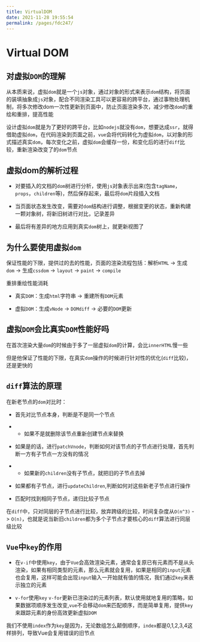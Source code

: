 ```yaml
---
title: VirtualDOM
date: 2021-11-28 19:55:54
permalink: /pages/fdc247/
---
```

# Virtual DOM

## 对虚拟`DOM`的理解

从本质来说，虚拟`dom`就是一个`js`对象，通过对象的形式来表示`dom`结构，将页面的装填抽象成`js`对象，配合不同渲染工具可以更容易的跨平台，通过事物处理机制，将多次修改dom一次性更新到页面中，防止页面渲染多次，减少修改`dom`的重绘和重排，提高性能

设计虚拟`dom`就是为了更好的跨平台，比如`nodejs`就没有`dom`，想要达成`ssr`，就得借助虚拟`dom`，在代码渲染到页面之前，`vue`会将代码转化为虚拟`dom`，以对象的形式描述真实`dom`，每次变化之前，虚拟`dom`会缓存一份，和变化后的进行`diff`比较，重新渲染改变了的`dom`节点



## 虚拟dom的解析过程

- 对要插入的文档的`dom`树进行分析，使用`js`对象表示出来(包含`tagName`，`props`，`children`等)，然后保存起来，最后将`dom`片段插入文档
- 当页面状态发生改变，需要对`dom`结构进行调整，根据变更的状态，重新构建一颗对象树，将新旧树进行对比，记录差异

- 最后将有差异的地方应用到真实`dom`树上，就更新视图了



## 为什么要使用虚拟`dom`

保证性能的下限，提供过的去的性能，页面的渲染流程包括：解析`HTML` -> 生成`dom` -> 生成`cssdom` -> `layout` -> `paint` -> `compile`

重排重绘性能消耗

- 真实`DOM`：生成`html`字符串 -> 重建所有`DOM`元素

- 虚拟`DOM`：生成`vNode` -> `DOMdiff` -> 必要的`DOM`更新


## 虚拟`DOM`会比真实`DOM`性能好吗

在首次渲染大量`dom`的时候由于多了一层虚拟`dom`的计算，会比`innerHTML`慢一些

但是他保证了性能的下限，在真实`dom`操作的时候进行针对性的优化(`diff`比较)，还是更快的

## `diff`算法的原理

在新老节点的`dom`对比时：

- 首先对比节点本身，判断是不是同一个节点

- - 如果不是就删除该节点重新创建节点来替换

- 如果是的话，进行`patchVnode`，判断如何对该节点的子节点进行处理，首先判断一方有子节点一方没有的情况

- - 如果新的`children`没有子节点，就把旧的子节点去掉

- 如果都有子节点，进行`updateChildren`,判断如何对这些新老子节点进行操作
- 匹配时找到相同子节点，递归比较子节点

在`diff`中，只对同层的子节点进行比较，放弃跨级的比较，时间复杂度从`O(n^3)`  -> `O(n)`，也就是说当新旧`children`都为多个子节点才要核心的`diff`算法进行同层级比较



## `Vue`中`key`的作用

- 在`v-if`中使用`key`，由于`Vue`会高效渲染元素，通常会复原已有元素而不是从头渲染，如果有相同类型的元素，那么元素就会复用，如果是相同的`input`元素也会复用，这样可能会出现`input`输入一开始就有值的情况，我们通过`key`来表示独立的元素

- `v-for`使用`key` `v-for`更新已渲染过的元素列表，默认使用就地复用的策略，如果数据项顺序发生改变,`vue`不会移动`dom`来匹配顺序，而是简单复用，提供`key`来跟踪元素的身份高效更新虚拟`DOM`

我们不使用`index`作为`key`是因为，无论数组怎么颠倒顺序，`index`都是0,1,2,3,4这样排列，导致Vue会复用错误的旧节点
